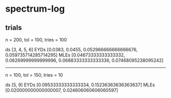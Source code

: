 # spectrum-log

## trials

n = 200, tol = 100, tries = 100

ds [3, 4, 5, 6]
EYDs [0.0383, 0.0455, 0.052966666666666676, 0.059735714285714295]
MLEs [0.04673333333333332, 0.06269999999999996, 0.06883333333333336, 0.07468095238095242]

---

n = 100, tol = 150, tries = 10

ds [5, 9]
EYDs [0.09533333333333334, 0.15236363636363637]
MLEs [0.020000000000000007, 0.024606060606060597]
